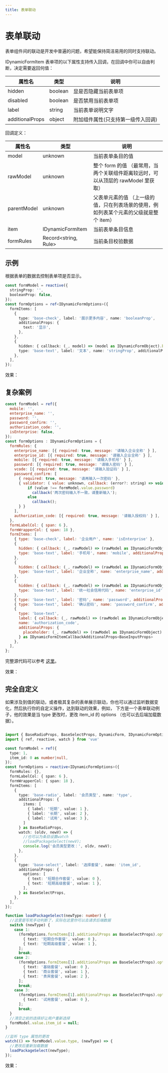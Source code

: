 ```yaml
---
title: 表单联动
---
```


<script setup>
import DynamicFormBasicUseage3 from '../../src/example/views/BasicUseageDoc3.vue'
import DynamicFormBasicUseage4 from '../../src/example/views/BasicUseageDoc4.vue'
import DynamicFormBasicUseage5 from '../../src/example/views/BasicUseageDoc5.vue'
</script>

# 表单联动

表单组件间的联动是开发中普遍的问题，希望能保持简洁易用的同时支持联动。

IDynamicFormItem 表单项的以下属性支持传入回调，在回调中你可以自由判断，决定需要返回何值：

|属性名|类型|说明|
|--|--|--|
|hidden|boolean|显是否隐藏当前表单项|
|disabled|boolean|是否禁用当前表单项|
|label|string|当前表单说明文字|
|additionalProps|object|附加组件属性(只支持第一级传入回调)|

回调定义：

|属性名|类型|说明|
|--|--|--|
|model|unknown|当前表单条目的值|
|rawModel|unknown|整个 form 的值 （最常用，当两个关联组件距离较远时，可以从顶层的 rawModel 里获取）|
|parentModel|unknown|父表单元素的值 （上一级的值，只在列表场景的使用，例如列表某个元素的父级就是整个 item）|
|item|IDynamicFormItem|当前表单条目信息|
|formRules|Record&lt;string, Rule&gt;|当前条目校验数据|

## 示例

根据表单的数据去控制表单项是否显示。

```ts
const formModel = reactive({
  stringProp: '',
  booleanProp: false,
});
const formOptions = ref<IDynamicFormOptions>({
  formItems: [
    {
      type: 'base-check', label: '展示更多内容', name: 'booleanProp',
      additionalProps: {
        text: '显示',
      },
    },
    {
      hidden: { callback: (_, model) => (model as IDynamicFormObject).booleanProp == false },
      type: 'base-text', label: '文本', name: 'stringProp', additionalProps: { placeholder: '请输入文本' },
    },
  ],
});
```

效果：

<DynamicFormBasicUseage3 />

## 复杂案例

```js
const formModel = ref({
  mobile: '',
  enterprise_name: '',
  password: '',
  password_confirm: '',
  authorization_code: '',
  isEnterprise: false,
});
const formOptions : IDynamicFormOptions = {
  formRules: {
    enterprise_name: [{ required: true, message: '请输入企业全称' } ],
    enterprise_id: [{ required: true, message: '请输入企业全称' } ],
    mobile: [{ required: true, message: '请输入手机号' } ],
    password: [{ required: true, message: '请输入密码' } ],
    vcode: [{ required: true, message: '请输入验证码' } ],
    password_confirm: [
      { required: true, message: '请再输入一次密码' },
      { validator: ( value: unknown, callback: (error?: string) => void ) => {
          if (value !== formModel.value.password)
            callback('两次密码输入不一致，请重新输入');
          else
            callback();
      } }
    ],
    authorization_code: [{ required: true, message: '请输入授权码' } ],
  },
  formLabelCol: { span: 6 },
  formWrapperCol: { span: 18 },
  formItems: [
    { type: 'base-check', label: '企业用户', name: 'isEnterprise' },
    {
      hidden: { callback: (_, rawModel) => (rawModel as IDynamicFormObject).isEnterprise === false },
      type: 'base-text', label: '手机号', name: 'mobile', additionalProps: { placeholder: '请输入手机号' },
    },
    {
      hidden: { callback: (_, rawModel) => (rawModel as IDynamicFormObject).isEnterprise === true },
      type: 'base-text', label: '企业全称', name: 'enterprise_name', additionalProps: { placeholder: '请输入企业全称' },
    },
    {
      hidden: { callback: (_, rawModel) => (rawModel as IDynamicFormObject).isEnterprise === true },
      type: 'base-text', label: '统一社会信用代码', name: 'enterprise_id', additionalProps: { placeholder: '请输入企业统一社会信用代码' },
    },
    { type: 'base-text', label: '密码', name: 'password', additionalProps: { placeholder: '请输入密码', password: true },
    { type: 'base-text', label: '确认密码', name: 'password_confirm', additionalProps: { placeholder: '请再输入一次密码', password: true },
    {
      type: 'base-text', 
      label: { callback: (_, rawModel) => (rawModel as IDynamicFormObject).isEnterprise === true ? '企业授权ID' : '授权密码' },
      name: 'authorization_code',
      additionalProps: {
        placeholder: (_, rawModel) => (rawModel as IDynamicFormObject).isEnterprise === true ? '请输入企业授权ID，授权ID请咨询客服电话' : '请输入授权密码',
      } as IDynamicFormItemCallbackAdditionalProps<BaseInputProps>
    },
  ],
};
```

完整源代码可以参考 [这里](https://github.com/imengyu/vue-dynamic-form/blob/master/src/example/views/FormLinkage.vue)。

效果：

<DynamicFormBasicUseage4 />

## 完全自定义

如果涉及到值的联动，或者极其复杂的表单展示联动，你也可以通过监听数据变化，然后执行你的自定义操作，达到联动的效果，例如，
下方是一个表单联动例子，他的效果是当 type 更改时，更改 item_id 的 options （也可以去后端加载数据）。

```ts

import { BaseRadioProps, BaseSelectProps, DynamicForm, IDynamicFormOptions } from '@imengyu/vue-dynamic-form';
import { ref, reactive, watch } from 'vue'

const formModel = ref({
  type: 1,
  item_id: 0 as number|null,
});
const formOptions = reactive<IDynamicFormOptions>({
  formRules: {},
  formLabelCol: { span: 6 },
  formWrapperCol: { span: 18 },
  formItems: [
    { 
      type: 'base-radio', label: '会员类型', name: 'type', 
      additionalProps: {
        items: [
          { label: '短期', value: 1 },
          { label: '长期', value: 2 },
          { label: '试用', value: 3 },
        ]
      } as BaseRadioProps,
      watch: (oldv, newV) => {
        //也可以为条目设置watch
        //loadPackageSelect(newV);
        console.log('会员类型更改：', oldv, newV);
      },
    },
    {
      type: 'base-select', label: '选择套餐', name: 'item_id', 
      additionalProps: {
        options: [
          { text: '短期合作套餐', value: 0 },
          { text: '短期高级套餐', value: 1 },
        ],
      } as BaseSelectProps,
    },
  ],
});

function loadPackageSelect(newType: number) {
  //这里是写死手动判断了，实际在这里你可以去请求后端数据
  switch (newType) {
    case 1:
      (formOptions.formItems[1].additionalProps as BaseSelectProps).options = [
        { text: '短期合作套餐', value: 0 },
        { text: '短期高级套餐', value: 1 },
      ];
      break;
    case 2:
      (formOptions.formItems[1].additionalProps as BaseSelectProps).options = [
        { text: '基础套餐', value: 0 },
        { text: '商业套餐', value: 1 },
        { text: '贵宾套餐', value: 2 },
      ];
      break;
    case 3:
      (formOptions.formItems[1].additionalProps as BaseSelectProps).options = [
        { text: '试用套餐', value: 0 },
      ];
      break;
  }
  //清空之前的选择好让用户重新选择
  formModel.value.item_id = null;
}

//监听 type 属性的更改
watch(() => formModel.value.type, (newType) => {
  //更改后重新加载数据
  loadPackageSelect(newType);
});
```

效果：

<DynamicFormBasicUseage5 />

